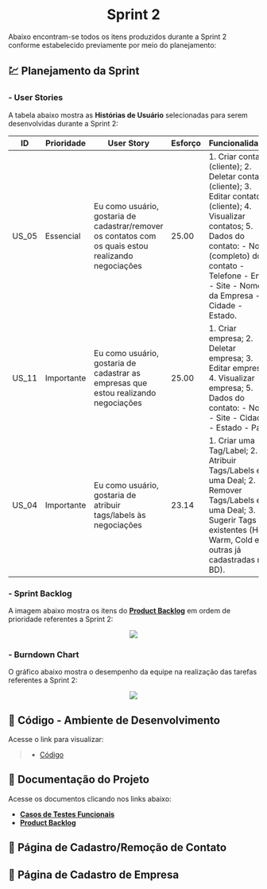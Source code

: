 <h1 align="center"> 
  Sprint 2
</h1>

Abaixo encontram-se todos os itens produzidos durante a Sprint 2 conforme estabelecido previamente por meio do planejamento: 

## 💹 Planejamento da Sprint

### - User Stories

A tabela abaixo mostra as __Histórias de Usuário__ selecionadas para serem desenvolvidas durante a Sprint 2:

| ID     | Prioridade | User Story                       | Esforço                              | Funcionalidades                      |
| -------| ---------- | -------------------------------- | ------------------------------------ | ------------------------------------ |
| US_05  | Essencial  | Eu como usuário, gostaria de cadastrar/remover os contatos com os quais estou realizando negociações | 25.00 | 1. Criar contato (cliente); 2. Deletar contato (cliente); 3. Editar contato (cliente); 4. Visualizar contatos; 5. Dados do contato: - Nome (completo) do contato - Telefone - Email - Site - Nome da Empresa - Cidade - Estado. | 
| US_11  | Importante  | Eu como usuário, gostaria de cadastrar as empresas que estou realizando negociações  | 25.00 | 1. Criar empresa; 2. Deletar empresa; 3. Editar empresa; 4. Visualizar empresa; 5. Dados do contato: - Nome - Site - Cidade - Estado - País. |
| US_04  | Importante | Eu como usuário, gostaria de atribuir tags/labels às negociações | 23.14 | 1. Criar uma Tag/Label; 2. Atribuir Tags/Labels em uma Deal; 2. Remover Tags/Labels em uma Deal; 3. Sugerir Tags existentes (Hot, Warm, Cold e outras já cadastradas no BD). |

### - Sprint Backlog

A imagem abaixo mostra os itens do [__Product Backlog__]() em ordem de prioridade referentes a Sprint 2:

<p align="center">
  <img src=link/></p>

### - Burndown Chart

O gráfico abaixo mostra o desempenho da equipe na realização das tarefas referentes a Sprint 2:

<p align="center">
  <img src=link/></p>
   
## 📃 Código - Ambiente de Desenvolvimento 

Acesse o link para visualizar:

> * [Código](https://github.com/vinicius-hso/api-sem3-target-crm/tree/development)

## 📂 Documentação do Projeto

Acesse os documentos clicando nos links abaixo:

* [__Casos de Testes Funcionais__](link)
* [__Product Backlog__](https://github.com/vinicius-hso/api-sem3-target-crm/blob/Sprint-1/Documentation/product-backlog-target.pdf)


## 👤 Página de Cadastro/Remoção de Contato


## 💼 Página de Cadastro de Empresa
